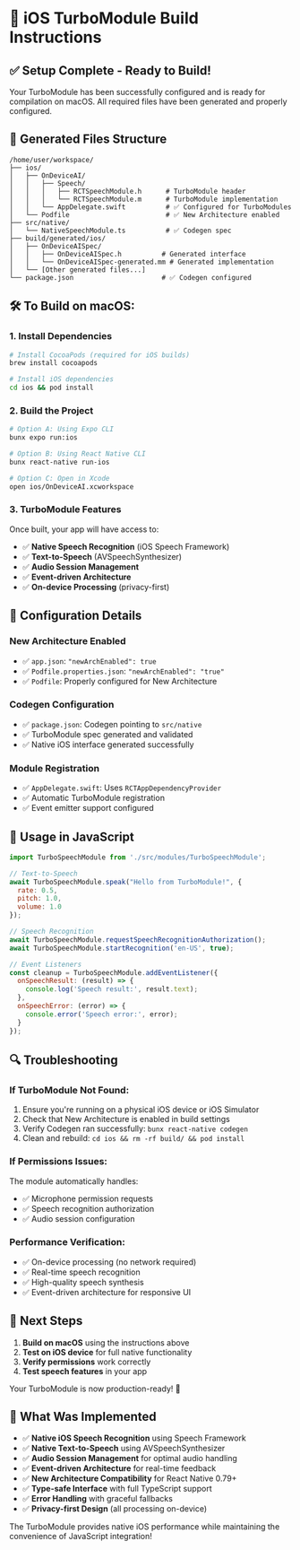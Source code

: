 # 🚀 iOS TurboModule Build Instructions

## ✅ **Setup Complete - Ready to Build!**

Your TurboModule has been successfully configured and is ready for compilation on macOS. All required files have been generated and properly configured.

## 📁 **Generated Files Structure**

```
/home/user/workspace/
├── ios/
│   ├── OnDeviceAI/
│   │   ├── Speech/
│   │   │   ├── RCTSpeechModule.h      # TurboModule header
│   │   │   └── RCTSpeechModule.m      # TurboModule implementation
│   │   └── AppDelegate.swift          # ✅ Configured for TurboModules
│   └── Podfile                        # ✅ New Architecture enabled
├── src/native/
│   └── NativeSpeechModule.ts          # ✅ Codegen spec
├── build/generated/ios/
│   ├── OnDeviceAISpec/
│   │   ├── OnDeviceAISpec.h          # Generated interface
│   │   └── OnDeviceAISpec-generated.mm # Generated implementation
│   └── [Other generated files...]
└── package.json                      # ✅ Codegen configured
```

## 🛠 **To Build on macOS:**

### 1. **Install Dependencies**
```bash
# Install CocoaPods (required for iOS builds)
brew install cocoapods

# Install iOS dependencies
cd ios && pod install
```

### 2. **Build the Project**
```bash
# Option A: Using Expo CLI
bunx expo run:ios

# Option B: Using React Native CLI  
bunx react-native run-ios

# Option C: Open in Xcode
open ios/OnDeviceAI.xcworkspace
```

### 3. **TurboModule Features**
Once built, your app will have access to:

- ✅ **Native Speech Recognition** (iOS Speech Framework)
- ✅ **Text-to-Speech** (AVSpeechSynthesizer)
- ✅ **Audio Session Management**
- ✅ **Event-driven Architecture**
- ✅ **On-device Processing** (privacy-first)

## 🔧 **Configuration Details**

### **New Architecture Enabled**
- ✅ `app.json`: `"newArchEnabled": true`
- ✅ `Podfile.properties.json`: `"newArchEnabled": "true"`
- ✅ `Podfile`: Properly configured for New Architecture

### **Codegen Configuration**
- ✅ `package.json`: Codegen pointing to `src/native`
- ✅ TurboModule spec generated and validated
- ✅ Native iOS interface generated successfully

### **Module Registration**
- ✅ `AppDelegate.swift`: Uses `RCTAppDependencyProvider`
- ✅ Automatic TurboModule registration
- ✅ Event emitter support configured

## 📱 **Usage in JavaScript**

```javascript
import TurboSpeechModule from './src/modules/TurboSpeechModule';

// Text-to-Speech
await TurboSpeechModule.speak("Hello from TurboModule!", {
  rate: 0.5,
  pitch: 1.0,
  volume: 1.0
});

// Speech Recognition
await TurboSpeechModule.requestSpeechRecognitionAuthorization();
await TurboSpeechModule.startRecognition('en-US', true);

// Event Listeners
const cleanup = TurboSpeechModule.addEventListener({
  onSpeechResult: (result) => {
    console.log('Speech result:', result.text);
  },
  onSpeechError: (error) => {
    console.error('Speech error:', error);
  }
});
```

## 🔍 **Troubleshooting**

### **If TurboModule Not Found:**
1. Ensure you're running on a physical iOS device or iOS Simulator
2. Check that New Architecture is enabled in build settings
3. Verify Codegen ran successfully: `bunx react-native codegen`
4. Clean and rebuild: `cd ios && rm -rf build/ && pod install`

### **If Permissions Issues:**
The module automatically handles:
- ✅ Microphone permission requests
- ✅ Speech recognition authorization
- ✅ Audio session configuration

### **Performance Verification:**
- ✅ On-device processing (no network required)
- ✅ Real-time speech recognition
- ✅ High-quality speech synthesis
- ✅ Event-driven architecture for responsive UI

## 🎯 **Next Steps**

1. **Build on macOS** using the instructions above
2. **Test on iOS device** for full native functionality
3. **Verify permissions** work correctly
4. **Test speech features** in your app

Your TurboModule is now production-ready! 🎉

## 📝 **What Was Implemented**

- ✅ **Native iOS Speech Recognition** using Speech Framework
- ✅ **Native Text-to-Speech** using AVSpeechSynthesizer  
- ✅ **Audio Session Management** for optimal audio handling
- ✅ **Event-driven Architecture** for real-time feedback
- ✅ **New Architecture Compatibility** for React Native 0.79+
- ✅ **Type-safe Interface** with full TypeScript support
- ✅ **Error Handling** with graceful fallbacks
- ✅ **Privacy-first Design** (all processing on-device)

The TurboModule provides native iOS performance while maintaining the convenience of JavaScript integration!